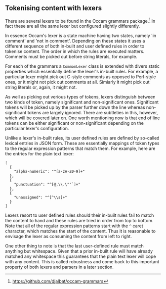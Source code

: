 ## Tokenising content with lexers

There are several lexers to be found in the Occam grammars package.[^occam-grammars]
In fact these are all the same lexer but configured slightly differently.

In essence Occam's lexer is a state machine having two states, namely 'in comment' and 'not in comment'.
Depending on these states it uses a different sequence of both in-built and user defined rules in order to tokenise content.
The order in which the rules are executed matters.
Comments must be picked out before string literals, for example.

For each of the grammars a `CommonLexer` class is extended with divers static properties which essentially define the lexer's in-built rules.
For example, a particular lexer might pick out C-style comments as opposed to Perl-style ones, or it might not pick out comments at all.
Simiarly it might pick out string literals or, again, it might not.

As well as picking out verious types of tokens, lexers distinguish between two kinds of token, namely significant and non-significant ones.
Significant tokens will be picked up by the parser further down the line whereas non-significant tokens are largely ignored.
There are subtleties in this, however, which will be covered later on.
One worth mentioning now is that end of line tokens can be either significant or non-significant depending on the particular lexer's configuration.

Unlike a lexer's in-built rules, its user defined rules are defined by so-called lexical entries in JSON form.
These are essentially mappings of token types to the regular expression patterns that match them.
For example, here are the entries for the plain text lexer:

```
[
  {
    "alpha-numeric": "^[a-zA-Z0-9]+"
  },
  {
    "punctuation": "^[@,\\.\"'`]+"
  },
  {
    "unassigned": "^[^\\s]+"
  }
]
```

Lexers resort to user defined rules should their in-built rules fail to match the content to hand and these rules are tried in order from top to bottom.
Note that all of the regular expression patterns start with the `^` caret character, which matches the start of the content.
Thus it is reasonable to envisage the lexer as consuming the content from left to right.

One other thing to note is that the last user-defined rule must match anything but whitespace.
Given that a prior in-built rule will have already matched any whitespace this guarantees that the plain text lexer will cope with any content.
This is called robustness and come back to this important property of both lexers and parsers in a later section.

[^occam-grammars]: https://github.com/djalbat/occam-grammars
